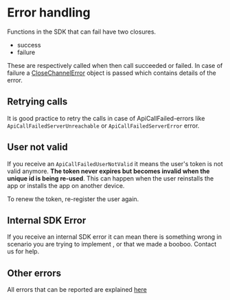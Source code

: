 # Error handling

Functions in the SDK that can fail have two closures.

* success
* failure

These are respectively called when then call succeeded or failed. In case of failure a [CloseChannelError](./SDK%20Reference%20Documentation/enums/CloseChannelController.CloseChannelError.md) object is passed which contains details of the error.

## Retrying calls
It is good practice to retry the calls in case of ApiCallFailed-errors like `ApiCallFailedServerUnreachable` or `ApiCallFailedServerError` error.

## User not valid
If you receive an `ApiCallFailedUserNotValid` it means the user's token is not valid anymore. **The token never expires but becomes invalid when the unique id is being re-used**. This can happen when the user reinstalls the app or installs the app on another device.

To renew the token, re-register the user again.

## Internal SDK Error
If you receive an internal SDK error it can mean there is something wrong in scenario you are trying to implement , or that we made a booboo. Contact us for help.

## Other errors

All errors that can be reported are explained [here](./SDK%20Reference%20Documentation/enums/CloseChannelController.CloseChannelError.md)
